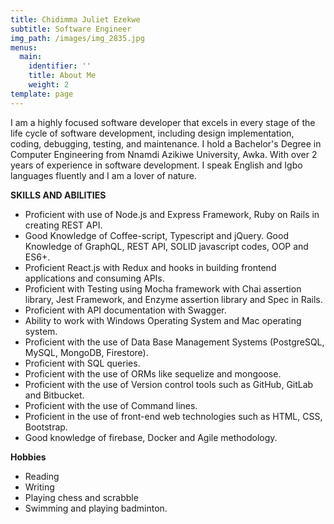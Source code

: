 ```yaml
---
title: Chidimma Juliet Ezekwe
subtitle: Software Engineer
img_path: /images/img_2835.jpg
menus:
  main:
    identifier: ''
    title: About Me
    weight: 2
template: page
---
```

I am a highly focused software developer that excels in every stage of the life cycle of software development, including design implementation, coding, debugging, testing, and maintenance. I hold a Bachelor's Degree in Computer Engineering from Nnamdi Azikiwe University, Awka. With over 2 years of experience in software development. I speak English and Igbo languages fluently and I am a lover of nature.

**SKILLS AND ABILITIES** 

* Proficient with use of Node.js and Express Framework, Ruby on Rails in creating REST API.
* Good Knowledge of Coffee-script, Typescript and jQuery. Good Knowledge of GraphQL, REST API, SOLID javascript codes, OOP and ES6+. 
* Proficient React.js with Redux and hooks in building frontend applications and consuming APIs. 
* Proficient with Testing using Mocha framework with Chai assertion library, Jest Framework, and Enzyme assertion library and Spec in Rails. 
* Proficient with API documentation with Swagger.
* Ability to work with Windows Operating System and Mac operating system.
* Proficient with the use of Data Base Management Systems (PostgreSQL, MySQL, MongoDB, Firestore).
* Proficient with SQL queries.
* Proficient with the use of ORMs like sequelize and mongoose. 
* Proficient with the use of Version control tools such as GitHub, GitLab and Bitbucket.
* Proficient with the use of Command lines.
* Proficient in the use of front-end web technologies such as HTML, CSS, Bootstrap.
* Good knowledge of firebase, Docker and Agile methodology.

**Hobbies**

* Reading
* Writing
* Playing chess and scrabble
* Swimming and playing badminton.
